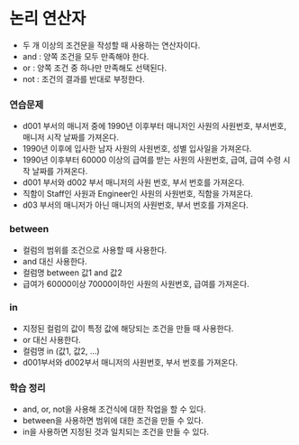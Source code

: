 # 논리 연산자

- 두 개 이상의 조건문을 작성할 때 사용하는 연산자이다.
- and : 양쪽 조건을 모두 만족해야 한다.
- or : 양쪽 조건 중 하나만 만족해도 선택된다.
- not : 조건의 결과를 반대로 부정한다.





### 연습문제

- d001 부서의 매니저 중에 1990년 이후부터 매니저인 사원의 사원번호, 부서번호, 매니저 시작 날짜를 가져온다.
- 1990년 이후에 입사한 남자 사원의 사원번호, 성별 입사일을 가져온다.
- 1990년 이후부터 60000 이상의 급여를 받는 사원의 사원번호, 급여, 급여 수령 시작 날짜를 가져온다.
- d001 부서와 d002 부서 매니저의 사원 번호, 부서 번호를 가져온다.
- 직함이 Staff인 사원과 Engineer인 사원의 사원번호, 직함을 가져온다.
- d03 부서의 매니저가 아닌 매니저의 사원번호, 부서 번호를 가져온다.



### between

- 컬럼의 범위를 조건으로 사용할 때 사용한다.
- and  대신 사용한다.
- 컬럼명 between 값1 and 값2
- 급여가  60000이상  70000이하인 사원의 사원번호, 급여를 가져온다.

### in

- 지정된 컬럼의 값이 특정 값에 해당되는 조건을 만들 때 사용한다.
- or 대신 사용한다.
- 컬럼명 in (값1, 값2, ...)
- d001부서와 d002부서 매니저의 사원번호, 부서 번호를 가져온다.





### 학습 정리

- and, or, not을 사용해 조건식에 대한 작업을 할 수 있다.
- between을 사용하면 범위에 대한 조건을 만들 수 있다.
- in을 사용하면 지정된 것과 일치되는 조건을 만들 수 있다.

